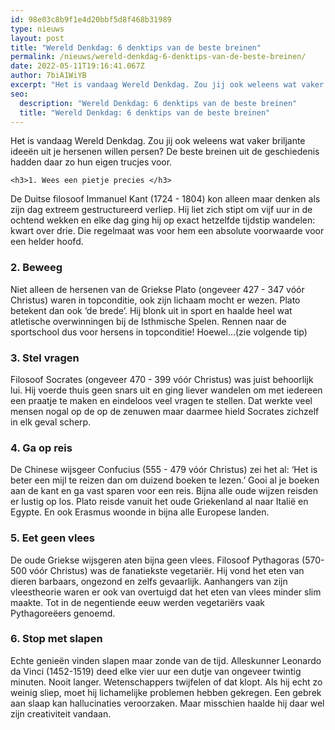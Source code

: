 ```yaml
---
id: 98e03c8b9f1e4d20bbf5d8f468b31989
type: nieuws
layout: post
title: "Wereld Denkdag: 6 denktips van de beste breinen"
permalink: /nieuws/wereld-denkdag-6-denktips-van-de-beste-breinen/
date: 2022-05-11T19:16:41.067Z
author: 7biA1WiYB
excerpt: "Het is vandaag Wereld Denkdag. Zou jij ook weleens wat vaker briljante ideeën uit je hersenen willen persen? De beste breinen uit de geschiedenis hadden daar zo hun eigen trucjes voor.  "
seo:
  description: "Wereld Denkdag: 6 denktips van de beste breinen"
  title: "Wereld Denkdag: 6 denktips van de beste breinen"
---
```

Het is vandaag Wereld Denkdag. Zou jij ook weleens wat vaker briljante ideeën uit je hersenen willen persen? De beste breinen uit de geschiedenis hadden daar zo hun eigen trucjes voor.  

    <h3>1. Wees een pietje precies </h3>
<p>De Duitse filosoof Immanuel Kant (1724 - 1804) kon alleen maar denken als zijn dag extreem gestructureerd verliep. Hij liet zich stipt om vijf uur in de ochtend wekken en elke dag ging hij op exact hetzelfde tijdstip wandelen: kwart over drie. Die regelmaat was voor hem een absolute voorwaarde voor een helder hoofd. </p>
<h3>2. Beweeg </h3>
<p>Niet alleen de hersenen van de Griekse Plato (ongeveer 427 - 347 vóór Christus) waren in topconditie, ook zijn lichaam mocht er wezen. Plato betekent dan ook ‘de brede’. Hij blonk uit in sport en haalde heel wat atletische overwinningen bij de Isthmische Spelen. Rennen naar de sportschool dus voor hersens in topconditie! Hoewel…(zie volgende tip) </p>
<h3>3. Stel vragen</h3>
<p>Filosoof Socrates (ongeveer 470 - 399 vóór Christus) was juist behoorlijk lui. Hij voerde thuis geen snars uit en ging liever wandelen om met iedereen een praatje te maken en eindeloos veel vragen te stellen. Dat werkte veel mensen nogal op de op de zenuwen maar daarmee hield Socrates zichzelf in elk geval scherp.</p>
<h3>4. Ga op reis </h3>
<p>De Chinese wijsgeer Confucius (555 - 479 vóór Christus) zei het al: ‘Het is beter een mijl te reizen dan om duizend boeken te lezen.’ Gooi al je boeken aan de kant en ga vast sparen voor een reis. Bijna alle oude wijzen reisden er lustig op los. Plato reisde vanuit het oude Griekenland al naar Italië en Egypte. En ook Erasmus woonde in bijna alle Europese landen. </p>
<h3>5. Eet geen vlees </h3>
<p>De oude Griekse wijsgeren aten bijna geen vlees. Filosoof Pythagoras (570-500 vóór Christus) was de fanatiekste vegetariër. Hij vond het eten van dieren barbaars, ongezond en zelfs gevaarlijk. Aanhangers van zijn vleestheorie waren er ook van overtuigd dat het eten van vlees minder slim maakte. Tot in de negentiende eeuw werden vegetariërs vaak Pythagoreëers genoemd. </p>
<h3>6. Stop met slapen </h3>
<p>Echte genieën vinden slapen maar zonde van de tijd. Alleskunner Leonardo da Vinci (1452-1519) deed elke vier uur een dutje van ongeveer twintig minuten. Nooit langer. Wetenschappers twijfelen of dat klopt. Als hij echt zo weinig sliep, moet hij lichamelijke problemen hebben gekregen. Een gebrek aan slaap kan hallucinaties veroorzaken. Maar misschien haalde hij daar wel zijn creativiteit vandaan.</p>  
